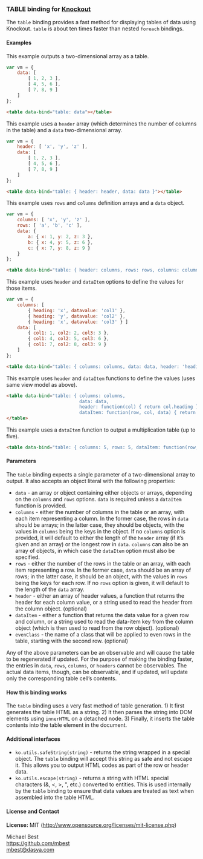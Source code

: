 ﻿### **TABLE** binding for [Knockout](http://knockoutjs.com/)

The `table` binding provides a fast method for displaying tables of data using Knockout. `table` is about ten times faster than nested `foreach` bindings.

#### Examples

This example outputs a two-dimensional array as a table.

```javascript
var vm = {
    data: [
        [ 1, 2, 3 ],
        [ 4, 5, 6 ],
        [ 7, 8, 9 ]
    ]
};
```

```html
<table data-bind="table: data"></table>
```

This example uses a `header` array (which determines the number of columns in the table) and a `data` two-dimensional array.

```javascript
var vm = {
    header: [ 'x', 'y', 'z' ],
    data: [
        [ 1, 2, 3 ],
        [ 4, 5, 6 ],
        [ 7, 8, 9 ]
    ]
};
```

```html
<table data-bind="table: { header: header, data: data }"></table>
```

This example uses `rows` and `columns` definition arrays and a `data` object.

```javascript
var vm = {
    columns: [ 'x', 'y', 'z' ],
    rows: [ 'a', 'b', 'c' ],
    data: {
        a: { x: 1, y: 2, z: 3 },
        b: { x: 4, y: 5, z: 6 },
        c: { x: 7, y: 8, z: 9 }
    }
};
```

```html
<table data-bind="table: { header: columns, rows: rows, columns: columns, data: data }"></table>
```

This example uses `header` and `dataItem` options to define the values for those items.

```javascript
var vm = {
    columns: [
        { heading: 'x', datavalue: 'col1' },
        { heading: 'y', datavalue: 'col2' },
        { heading: 'x', datavalue: 'col3' } ]
    data: [
        { col1: 1, col2: 2, col3: 3 },
        { col1: 4, col2: 5, col3: 6 },
        { col1: 7, col2: 8, col3: 9 }
    ]
};
```

```html
<table data-bind="table: { columns: columns, data: data, header: 'heading', dataItem: 'datavalue' }"></table>
```

This example uses `header` and `dataItem` functions to define the values (uses same view model as above).

```html
<table data-bind="table: { columns: columns,
                           data: data,
                           header: function(col) { return col.heading },
                           dataItem: function(row, col, data) { return data[row][col.datavalue] } }">
</table>
```

This example uses a `dataItem` function to output a multiplication table (up to five).

```html
<table data-bind="table: { columns: 5, rows: 5, dataItem: function(row, col) { return (row+1) * (col+1) } }"></table>
```


#### Parameters

The `table` binding expects a single parameter of a two-dimensional array to output. It also accepts an object literal with the following properties:

* `data` - an array or object containing either objects or arrays, depending on the `columns` and `rows` options. `data` is required unless a `dataItem` function is provided.
* `columns` - either the number of columns in the table or an array, with each item representing a column. In the former case, the rows in `data` should be arrays; in the latter case, they should be objects, with the values in `columns` being the keys in the object. If no `columns` option is provided, it will default to either the length of the `header` array (if it’s given and an array) or the longest row in `data`. `columns` can also be an array of objects, in which case the `dataItem` option must also be specified.
* `rows` - either the number of the rows in the table or an array, with each item representing a row. In the former case, `data` should be an array of rows; in the latter case, it should be an object, with the values in `rows` being the keys for each row. If no `rows` option is given, it will default to the length of the `data` array.
* `header` - either an array of header values, a function that returns the header for each column value, or a string used to read the header from the column object. (optional)
* `dataItem` - either a function that returns the data value for a given row and column, or a string used to read the data-item key from the column object (which is then used to read from the row object). (optional)
* `evenClass` - the name of a class that will be applied to even rows in the table, starting with the second row. (optional)

Any of the above parameters can be an observable and will cause the table to be regenerated if updated. For the purpose of making the binding faster, the entries in `data`, `rows`, `columns`, or `headers` cannot be observables. The actual data items, though, can be observable, and if updated, will update only the corresponding table cell’s contents.

#### How this binding works

The `table` binding uses a very fast method of table generation. 1) It first generates the table HTML as a string. 2) It then parses the string into DOM elements using `innerHTML` on a detached node. 3) Finally, it inserts the table contents into the table element in the document.

#### Additional interfaces

* `ko.utils.safeString(string)` - returns the string wrapped in a special object. The `table` binding will accept this string as safe and not escape it. This allows you to output HTML codes as part of the row or header data.
* `ko.utils.escape(string)` - returns a string with HTML special characters (&, <, >, ", etc.) converted to entities. This is used internally by the `table` binding to ensure that data values are treated as text when assembled into the table HTML.

#### License and Contact

**License:** MIT (http://www.opensource.org/licenses/mit-license.php)

Michael Best<br>
https://github.com/mbest<br>
mbest@dasya.com
